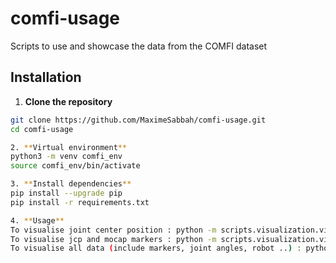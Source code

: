 # comfi-usage
Scripts to use and showcase the data from the COMFI dataset

## Installation

1. **Clone the repository**

```bash
git clone https://github.com/MaximeSabbah/comfi-usage.git
cd comfi-usage

2. **Virtual environment**
python3 -m venv comfi_env
source comfi_env/bin/activate

3. **Install dependencies**
pip install --upgrade pip
pip install -r requirements.txt

4. **Usage**
To visualise joint center position : python -m scripts.visualization.viz_jcp
To visualise jcp and mocap markers : python -m scripts.visualization.viz_multiple_mks_set
To visualise all data (include markers, joint angles, robot ..) : python -m scripts.visualization.viz_all_data
